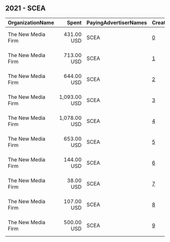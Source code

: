 ## 2021 - SCEA 
|OrganizationName|Spent|PayingAdvertiserNames|CreativeUrls|Impressions|Genders|AgeBrackets|CountryCodes|BillingAddresses|CandidateBallotInformation|
|:---|---:|:---|:---|---:|:---|:---|:---|:---|:---|
|The New Media Firm|431.00 USD|SCEA|[0](https://www.snap.com/political-ads/asset/5283bd1b3282e5122bccd4a1c2a6abb884b63adff1f2ab6bc67c3531691969a3?mediaType=mp4)|50,565|||united states|"1730 Rhode Island Ave, NW Ste 213,Washington,20036,US"||
|The New Media Firm|713.00 USD|SCEA|[1](https://www.snap.com/political-ads/asset/9b7fa14f79e184a9405537982a7ad460896c11fd41d6026182683a2128e26f70?mediaType=mp4)|102,626|||united states|"1730 Rhode Island Ave, NW Ste 213,Washington,20036,US"||
|The New Media Firm|644.00 USD|SCEA|[2](https://www.snap.com/political-ads/asset/f0312eb4099b750c062e2f4c672ce3232957e679ede24a726f13fd22aa31538c?mediaType=mp4)|135,753|||united states|"1730 Rhode Island Ave, NW Ste 213,Washington,20036,US"||
|The New Media Firm|1,093.00 USD|SCEA|[3](https://www.snap.com/political-ads/asset/a12cdb9d0134d7344b8382847b8293bfc563b08c87cf068331bebf5be3a6d35f?mediaType=mp4)|294,386|||united states|"1730 Rhode Island Ave, NW Ste 213,Washington,20036,US"||
|The New Media Firm|1,078.00 USD|SCEA|[4](https://www.snap.com/political-ads/asset/a12cdb9d0134d7344b8382847b8293bfc563b08c87cf068331bebf5be3a6d35f?mediaType=mp4)|75,686|||united states|"1730 Rhode Island Ave, NW Ste 213,Washington,20036,US"||
|The New Media Firm|653.00 USD|SCEA|[5](https://www.snap.com/political-ads/asset/9b7fa14f79e184a9405537982a7ad460896c11fd41d6026182683a2128e26f70?mediaType=mp4)|69,501|||united states|"1730 Rhode Island Ave, NW Ste 213,Washington,20036,US"||
|The New Media Firm|144.00 USD|SCEA|[6](https://www.snap.com/political-ads/asset/5283bd1b3282e5122bccd4a1c2a6abb884b63adff1f2ab6bc67c3531691969a3?mediaType=mp4)|19,162|||united states|"1730 Rhode Island Ave, NW Ste 213,Washington,20036,US"||
|The New Media Firm|38.00 USD|SCEA|[7](https://www.snap.com/political-ads/asset/5283bd1b3282e5122bccd4a1c2a6abb884b63adff1f2ab6bc67c3531691969a3?mediaType=mp4)|6,177|||united states|"1730 Rhode Island Ave, NW Ste 213,Washington,20036,US"||
|The New Media Firm|107.00 USD|SCEA|[8](https://www.snap.com/political-ads/asset/9b7fa14f79e184a9405537982a7ad460896c11fd41d6026182683a2128e26f70?mediaType=mp4)|16,426|||united states|"1730 Rhode Island Ave, NW Ste 213,Washington,20036,US"||
|The New Media Firm|500.00 USD|SCEA|[9](https://www.snap.com/political-ads/asset/5283bd1b3282e5122bccd4a1c2a6abb884b63adff1f2ab6bc67c3531691969a3?mediaType=mp4)|106,426|||united states|"1730 Rhode Island Ave, NW Ste 213,Washington,20036,US"||
